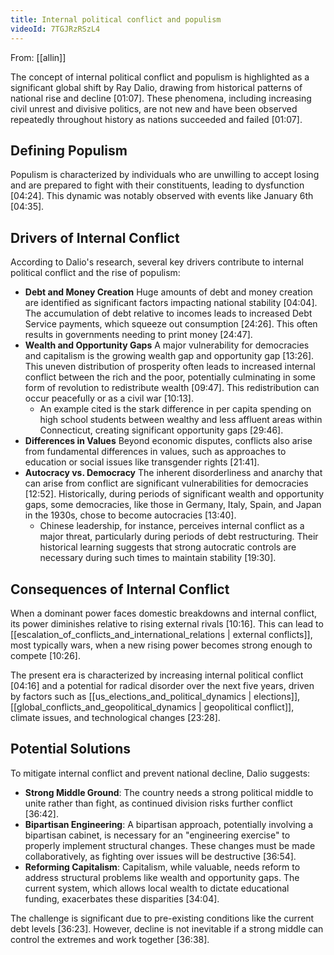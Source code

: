 ```yaml
---
title: Internal political conflict and populism
videoId: 7TGJRzRSzL4
---
```


From: [[allin]] <br/> 

The concept of internal political conflict and populism is highlighted as a significant global shift by Ray Dalio, drawing from historical patterns of national rise and decline <a class="yt-timestamp" data-t="01:07">[01:07]</a>. These phenomena, including increasing civil unrest and divisive politics, are not new and have been observed repeatedly throughout history as nations succeeded and failed <a class="yt-timestamp" data-t="01:07">[01:07]</a>.

## Defining Populism

Populism is characterized by individuals who are unwilling to accept losing and are prepared to fight with their constituents, leading to dysfunction <a class="yt-timestamp" data-t="04:24">[04:24]</a>. This dynamic was notably observed with events like January 6th <a class="yt-timestamp" data-t="04:35">[04:35]</a>.

## Drivers of Internal Conflict

According to Dalio's research, several key drivers contribute to internal political conflict and the rise of populism:

*   **Debt and Money Creation**
    Huge amounts of debt and money creation are identified as significant factors impacting national stability <a class="yt-timestamp" data-t="04:04">[04:04]</a>. The accumulation of debt relative to incomes leads to increased Debt Service payments, which squeeze out consumption <a class="yt-timestamp" data-t="24:26">[24:26]</a>. This often results in governments needing to print money <a class="yt-timestamp" data-t="24:47">[24:47]</a>.
*   **Wealth and Opportunity Gaps**
    A major vulnerability for democracies and capitalism is the growing wealth gap and opportunity gap <a class="yt-timestamp" data-t="13:26">[13:26]</a>. This uneven distribution of prosperity often leads to increased internal conflict between the rich and the poor, potentially culminating in some form of revolution to redistribute wealth <a class="yt-timestamp" data-t="09:47">[09:47]</a>. This redistribution can occur peacefully or as a civil war <a class="yt-timestamp" data-t="10:13">[10:13]</a>.
    *   An example cited is the stark difference in per capita spending on high school students between wealthy and less affluent areas within Connecticut, creating significant opportunity gaps <a class="yt-timestamp" data-t="29:46">[29:46]</a>.
*   **Differences in Values**
    Beyond economic disputes, conflicts also arise from fundamental differences in values, such as approaches to education or social issues like transgender rights <a class="yt-timestamp" data-t="21:41">[21:41]</a>.
*   **Autocracy vs. Democracy**
    The inherent disorderliness and anarchy that can arise from conflict are significant vulnerabilities for democracies <a class="yt-timestamp" data-t="12:52">[12:52]</a>. Historically, during periods of significant wealth and opportunity gaps, some democracies, like those in Germany, Italy, Spain, and Japan in the 1930s, chose to become autocracies <a class="yt-timestamp" data-t="13:40">[13:40]</a>.
    *   Chinese leadership, for instance, perceives internal conflict as a major threat, particularly during periods of debt restructuring. Their historical learning suggests that strong autocratic controls are necessary during such times to maintain stability <a class="yt-timestamp" data-t="19:30">[19:30]</a>.

## Consequences of Internal Conflict

When a dominant power faces domestic breakdowns and internal conflict, its power diminishes relative to rising external rivals <a class="yt-timestamp" data-t="10:16">[10:16]</a>. This can lead to [[escalation_of_conflicts_and_international_relations | external conflicts]], most typically wars, when a new rising power becomes strong enough to compete <a class="yt-timestamp" data-t="10:26">[10:26]</a>.

The present era is characterized by increasing internal political conflict <a class="yt-timestamp" data-t="04:16">[04:16]</a> and a potential for radical disorder over the next five years, driven by factors such as [[us_elections_and_political_dynamics | elections]], [[global_conflicts_and_geopolitical_dynamics | geopolitical conflict]], climate issues, and technological changes <a class="yt-timestamp" data-t="23:28">[23:28]</a>.

## Potential Solutions

To mitigate internal conflict and prevent national decline, Dalio suggests:

*   **Strong Middle Ground**: The country needs a strong political middle to unite rather than fight, as continued division risks further conflict <a class="yt-timestamp" data-t="36:42">[36:42]</a>.
*   **Bipartisan Engineering**: A bipartisan approach, potentially involving a bipartisan cabinet, is necessary for an "engineering exercise" to properly implement structural changes. These changes must be made collaboratively, as fighting over issues will be destructive <a class="yt-timestamp" data-t="36:54">[36:54]</a>.
*   **Reforming Capitalism**: Capitalism, while valuable, needs reform to address structural problems like wealth and opportunity gaps. The current system, which allows local wealth to dictate educational funding, exacerbates these disparities <a class="yt-timestamp" data-t="34:04">[34:04]</a>.

The challenge is significant due to pre-existing conditions like the current debt levels <a class="yt-timestamp" data-t="36:23">[36:23]</a>. However, decline is not inevitable if a strong middle can control the extremes and work together <a class="yt-timestamp" data-t="36:38">[36:38]</a>.